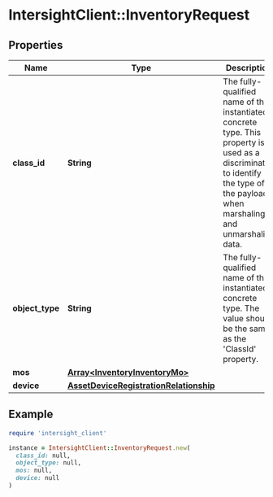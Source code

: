 # IntersightClient::InventoryRequest

## Properties

| Name | Type | Description | Notes |
| ---- | ---- | ----------- | ----- |
| **class_id** | **String** | The fully-qualified name of the instantiated, concrete type. This property is used as a discriminator to identify the type of the payload when marshaling and unmarshaling data. | [default to &#39;inventory.Request&#39;] |
| **object_type** | **String** | The fully-qualified name of the instantiated, concrete type. The value should be the same as the &#39;ClassId&#39; property. | [default to &#39;inventory.Request&#39;] |
| **mos** | [**Array&lt;InventoryInventoryMo&gt;**](InventoryInventoryMo.md) |  | [optional] |
| **device** | [**AssetDeviceRegistrationRelationship**](AssetDeviceRegistrationRelationship.md) |  | [optional] |

## Example

```ruby
require 'intersight_client'

instance = IntersightClient::InventoryRequest.new(
  class_id: null,
  object_type: null,
  mos: null,
  device: null
)
```


